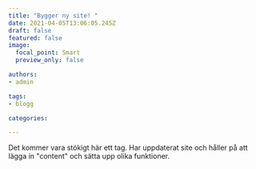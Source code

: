 ```yaml
---
title: "Bygger ny site! "
date: 2021-04-05T13:06:05.245Z
draft: false
featured: false
image:
  focal_point: Smart
  preview_only: false

authors:
- admin

tags:
- blogg

categories:

---
```

Det kommer vara stökigt här ett tag. Har uppdaterat site och håller på att lägga in "content" och sätta upp olika funktioner.

